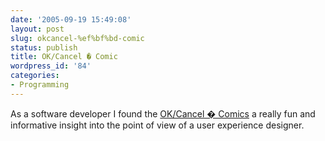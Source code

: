 ```yaml
---
date: '2005-09-19 15:49:08'
layout: post
slug: okcancel-%ef%bf%bd-comic
status: publish
title: OK/Cancel � Comic
wordpress_id: '84'
categories:
- Programming
---
```


As a software developer I found the [OK/Cancel � Comics](http://www.ok-cancel.com/archives/comic/) a really fun and informative insight into the point of view of a user experience designer. 
